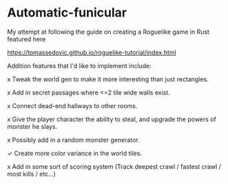 # Automatic-funicular

My attempt at following the guide on creating a Roguelike game in Rust featured here

https://tomassedovic.github.io/roguelike-tutorial/index.html

Addition features that I'd like to implement include:

x Tweak the world gen to make it more interesting than just rectangles.

x Add in secret passages where <=2 tile wide walls exist.

x Connect dead-end hallways to other rooms.

x Give the player character the ability to steal, and upgrade the powers of monster he slays.

x Possibly add in a random monster generator.

✓ Create more color variance in the world tiles.

x Add in some sort of scoring system (Track deepest crawl / fastest crawl / most kills / etc...)

